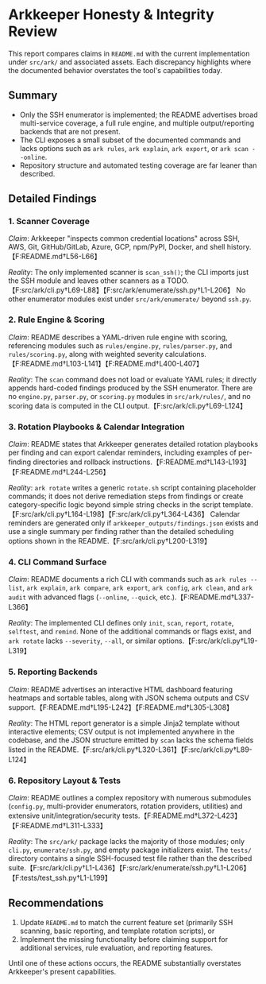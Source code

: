 # Arkkeeper Honesty & Integrity Review

This report compares claims in `README.md` with the current implementation under `src/ark/` and associated assets. Each discrepancy highlights where the documented behavior overstates the tool's capabilities today.

## Summary

* Only the SSH enumerator is implemented; the README advertises broad multi-service coverage, a full rule engine, and multiple output/reporting backends that are not present.
* The CLI exposes a small subset of the documented commands and lacks options such as `ark rules`, `ark explain`, `ark export`, or `ark scan --online`.
* Repository structure and automated testing coverage are far leaner than described.

## Detailed Findings

### 1. Scanner Coverage

*Claim*: Arkkeeper "inspects common credential locations" across SSH, AWS, Git, GitHub/GitLab, Azure, GCP, npm/PyPI, Docker, and shell history.【F:README.md†L56-L66】

*Reality*: The only implemented scanner is `scan_ssh()`; the CLI imports just the SSH module and leaves other scanners as a TODO.【F:src/ark/cli.py†L69-L88】【F:src/ark/enumerate/ssh.py†L1-L206】 No other enumerator modules exist under `src/ark/enumerate/` beyond `ssh.py`.

### 2. Rule Engine & Scoring

*Claim*: README describes a YAML-driven rule engine with scoring, referencing modules such as `rules/engine.py`, `rules/parser.py`, and `rules/scoring.py`, along with weighted severity calculations.【F:README.md†L103-L141】【F:README.md†L400-L407】

*Reality*: The `scan` command does not load or evaluate YAML rules; it directly appends hard-coded findings produced by the SSH enumerator. There are no `engine.py`, `parser.py`, or `scoring.py` modules in `src/ark/rules/`, and no scoring data is computed in the CLI output.【F:src/ark/cli.py†L69-L124】

### 3. Rotation Playbooks & Calendar Integration

*Claim*: README states that Arkkeeper generates detailed rotation playbooks per finding and can export calendar reminders, including examples of per-finding directories and rollback instructions.【F:README.md†L143-L193】【F:README.md†L244-L256】

*Reality*: `ark rotate` writes a generic `rotate.sh` script containing placeholder commands; it does not derive remediation steps from findings or create category-specific logic beyond simple string checks in the script template.【F:src/ark/cli.py†L164-L198】【F:src/ark/cli.py†L364-L436】 Calendar reminders are generated only if `arkkeeper_outputs/findings.json` exists and use a single summary per finding rather than the detailed scheduling options shown in the README.【F:src/ark/cli.py†L200-L319】

### 4. CLI Command Surface

*Claim*: README documents a rich CLI with commands such as `ark rules --list`, `ark explain`, `ark compare`, `ark export`, `ark config`, `ark clean`, and `ark audit` with advanced flags (`--online`, `--quick`, etc.).【F:README.md†L337-L366】

*Reality*: The implemented CLI defines only `init`, `scan`, `report`, `rotate`, `selftest`, and `remind`. None of the additional commands or flags exist, and `ark rotate` lacks `--severity`, `--all`, or similar options.【F:src/ark/cli.py†L19-L319】

### 5. Reporting Backends

*Claim*: README advertises an interactive HTML dashboard featuring heatmaps and sortable tables, along with JSON schema outputs and CSV support.【F:README.md†L195-L242】【F:README.md†L305-L308】

*Reality*: The HTML report generator is a simple Jinja2 template without interactive elements; CSV output is not implemented anywhere in the codebase, and the JSON structure emitted by `scan` lacks the schema fields listed in the README.【F:src/ark/cli.py†L320-L361】【F:src/ark/cli.py†L89-L124】

### 6. Repository Layout & Tests

*Claim*: README outlines a complex repository with numerous submodules (`config.py`, multi-provider enumerators, rotation providers, utilities) and extensive unit/integration/security tests.【F:README.md†L372-L423】【F:README.md†L311-L333】

*Reality*: The `src/ark/` package lacks the majority of those modules; only `cli.py`, `enumerate/ssh.py`, and empty package initializers exist. The `tests/` directory contains a single SSH-focused test file rather than the described suite.【F:src/ark/cli.py†L1-L436】【F:src/ark/enumerate/ssh.py†L1-L206】【F:tests/test_ssh.py†L1-L199】

## Recommendations

1. Update `README.md` to match the current feature set (primarily SSH scanning, basic reporting, and template rotation scripts), or
2. Implement the missing functionality before claiming support for additional services, rule evaluation, and reporting features.

Until one of these actions occurs, the README substantially overstates Arkkeeper's present capabilities.

